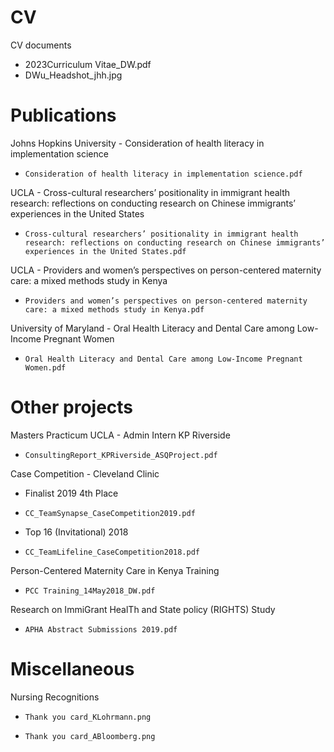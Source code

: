 # CV
CV documents
- 2023Curriculum Vitae_DW.pdf
- DWu_Headshot_jhh.jpg

# Publications
Johns Hopkins University - Consideration of health literacy in implementation science 
-     Consideration of health literacy in implementation science.pdf
UCLA - Cross-cultural researchers’ positionality in immigrant health research: reflections on conducting research on Chinese immigrants’ experiences in the United States
-     Cross-cultural researchers’ positionality in immigrant health research: reflections on conducting research on Chinese immigrants’ experiences in the United States.pdf
UCLA - Providers and women’s perspectives on person-centered maternity care: a mixed methods study in Kenya    
-     Providers and women’s perspectives on person-centered maternity care: a mixed methods study in Kenya.pdf
University of Maryland - Oral Health Literacy and Dental Care among Low-Income Pregnant Women
-     Oral Health Literacy and Dental Care among Low-Income Pregnant Women.pdf

# Other projects 
Masters Practicum UCLA - Admin Intern KP Riverside
-     ConsultingReport_KPRiverside_ASQProject.pdf


Case Competition - Cleveland Clinic
- Finalist 2019 4th Place
-     CC_TeamSynapse_CaseCompetition2019.pdf
- Top 16 (Invitational) 2018
-     CC_TeamLifeline_CaseCompetition2018.pdf


Person-Centered Maternity Care in Kenya Training
-     PCC Training_14May2018_DW.pdf

Research on ImmiGrant HealTh and State policy (RIGHTS) Study
-     APHA Abstract Submissions 2019.pdf

# Miscellaneous
Nursing Recognitions
-     Thank you card_KLohrmann.png
-     Thank you card_ABloomberg.png
